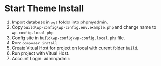 # Start Theme Install
1. Import database in `sql` folder into phpmyadmin.
2. Copy `build\wp-config\wp-config.env.example.php` and change name to `wp-config.local.php`
3. Config site in `build\wp-config\wp-config.local.php` file.
4. Run: `composer install`.
5. Create Vitual Host for project on local with curent folder `build`.
6. Run project with Vitual Host.
7. Account Login: admin/admin